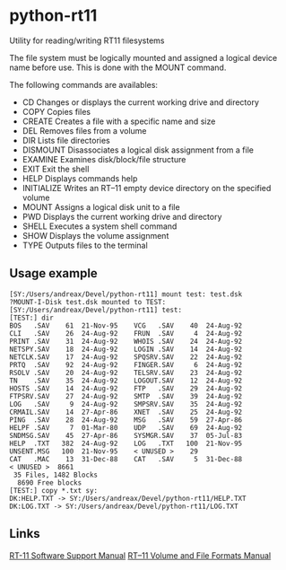 python-rt11
===========

Utility for reading/writing RT11 filesystems

The file system must be logically mounted and assigned a logical device name before use.
This is done with the MOUNT command.

The following commands are availables:

* CD              Changes or displays the current working drive and directory
* COPY            Copies files
* CREATE          Creates a file with a specific name and size
* DEL             Removes files from a volume
* DIR             Lists file directories
* DISMOUNT        Disassociates a logical disk assignment from a file
* EXAMINE         Examines disk/block/file structure
* EXIT            Exit the shell
* HELP            Displays commands help
* INITIALIZE      Writes an RT–11 empty device directory on the specified volume
* MOUNT           Assigns a logical disk unit to a file
* PWD             Displays the current working drive and directory
* SHELL           Executes a system shell command
* SHOW            Displays the volume assignment
* TYPE            Outputs files to the terminal

Usage example
-------------

```
[SY:/Users/andreax/Devel/python-rt11] mount test: test.dsk
?MOUNT-I-Disk test.dsk mounted to TEST:
[SY:/Users/andreax/Devel/python-rt11] test:
[TEST:] dir
BOS   .SAV    61  21-Nov-95    VCG   .SAV    40  24-Aug-92
CLI   .SAV    26  24-Aug-92    FRUN  .SAV     4  24-Aug-92
PRINT .SAV    31  24-Aug-92    WHOIS .SAV    24  24-Aug-92
NETSPY.SAV    18  24-Aug-92    LOGIN .SAV    14  24-Aug-92
NETCLK.SAV    17  24-Aug-92    SPQSRV.SAV    22  24-Aug-92
PRTQ  .SAV    92  24-Aug-92    FINGER.SAV     6  24-Aug-92
RSOLV .SAV    20  24-Aug-92    TELSRV.SAV    23  24-Aug-92
TN    .SAV    35  24-Aug-92    LOGOUT.SAV    12  24-Aug-92
HOSTS .SAV    14  24-Aug-92    FTP   .SAV    29  24-Aug-92
FTPSRV.SAV    27  24-Aug-92    SMTP  .SAV    39  24-Aug-92
LOG   .SAV     9  24-Aug-92    SMPSRV.SAV    35  24-Aug-92
CRMAIL.SAV    14  27-Apr-86    XNET  .SAV    25  24-Aug-92
PING  .SAV    28  24-Aug-92    MSG   .SAV    59  27-Apr-86
HELPF .SAV     7  01-Mar-80    UDP   .SAV    69  24-Aug-92
SNDMSG.SAV    45  27-Apr-86    SYSMGR.SAV    37  05-Jul-83
HELP  .TXT   382  24-Aug-92    LOG   .TXT   100  21-Nov-95
UNSENT.MSG   100  21-Nov-95    < UNUSED >    29
CAT   .MAC    13  31-Dec-88    CAT   .SAV     5  31-Dec-88
< UNUSED >  8661
 35 Files, 1482 Blocks
  8690 Free blocks
[TEST:] copy *.txt sy:
DK:HELP.TXT -> SY:/Users/andreax/Devel/python-rt11/HELP.TXT
DK:LOG.TXT -> SY:/Users/andreax/Devel/python-rt11/LOG.TXT
```

Links
-----

[RT-11 Software Support Manual](http://www.bitsavers.org/www.computer.museum.uq.edu.au/RT-11/DEC-11-ORPGA-A-D%20RT-11%20Software%20Support%20Manual.pdf)
[RT–11 Volume and File Formats Manual](http://bitsavers.trailing-edge.com/pdf/dec/pdp11/rt11/v5.6_Aug91/AA-PD6PA-TC_RT-11_Volume_and_File_Formats_Manual_Aug91.pdf)
